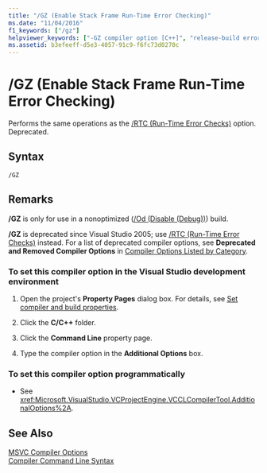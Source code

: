 ```yaml
---
title: "/GZ (Enable Stack Frame Run-Time Error Checking)"
ms.date: "11/04/2016"
f1_keywords: ["/gz"]
helpviewer_keywords: ["-GZ compiler option [C++]", "release-build errors", "/GZ compiler option [C++]", "GZ compiler option [C++]", "debug builds, catch release-build errors"]
ms.assetid: b3efeeff-d5e3-4057-91c9-f6fc73d0270c
---
```

# /GZ (Enable Stack Frame Run-Time Error Checking)

Performs the same operations as the [/RTC (Run-Time Error Checks)](rtc-run-time-error-checks.md) option. Deprecated.

## Syntax

```
/GZ
```

## Remarks

**/GZ** is only for use in a nonoptimized ([/Od (Disable (Debug))](od-disable-debug.md)) build.

**/GZ** is deprecated since Visual Studio 2005; use [/RTC (Run-Time Error Checks)](rtc-run-time-error-checks.md) instead. For a list of deprecated compiler options, see **Deprecated and Removed Compiler Options** in [Compiler Options Listed by Category](compiler-options-listed-by-category.md).

### To set this compiler option in the Visual Studio development environment

1. Open the project's **Property Pages** dialog box. For details, see [Set compiler and build properties](../working-with-project-properties.md).

1. Click the **C/C++** folder.

1. Click the **Command Line** property page.

1. Type the compiler option in the **Additional Options** box.

### To set this compiler option programmatically

- See <xref:Microsoft.VisualStudio.VCProjectEngine.VCCLCompilerTool.AdditionalOptions%2A>.

## See Also

[MSVC Compiler Options](compiler-options.md)<br/>
[Compiler Command Line Syntax](compiler-command-line-syntax.md)